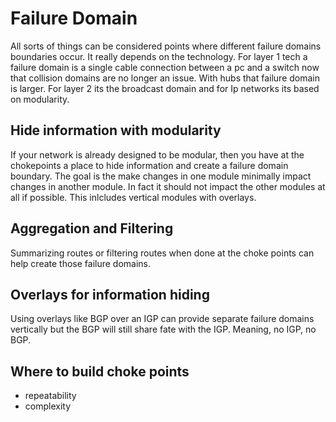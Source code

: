 # Failure Domain

All sorts of things can be considered points where different failure domains boundaries occur. It really depends on the technology. For layer 1 tech a failure domain is a single cable connection between a pc and a switch now that collision domains are no longer an issue. With hubs that failure domain is larger. For layer 2 its the broadcast domain and for Ip networks its based on modularity.

## Hide information with modularity

If your network is already designed to be modular, then you have at the chokepoints a place to hide information and create a failure domain boundary. The goal is the make changes in one module minimally impact changes in another module. In fact it should not impact the other modules at all if possible. This inlcludes vertical modules with overlays.

## Aggregation and Filtering
Summarizing routes or filtering routes when done at the choke points can help create those failure domains.

## Overlays for information hiding
Using overlays like BGP over an IGP can provide separate failure domains vertically but the BGP will still share fate with the IGP. Meaning, no IGP, no BGP. 

## Where to build choke points
- repeatability
- complexity


